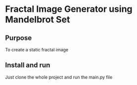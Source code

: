 # Fractal Image Generator using Mandelbrot Set
## Purpose 
To create a static fractal image

## Install and run

Just clone the whole project and run the main.py file